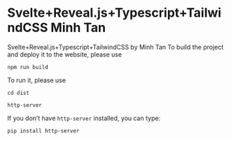 # Svelte+Reveal.js+Typescript+TailwindCSS Minh Tan
Svelte+Reveal.js+Typescript+TailwindCSS by Minh Tan
To build the project and deploy it to the website, please use
```shell
npm run build
```
To run it, please use
```shell
cd dist
```
```shell
http-server
```
If you don’t have ```http-server``` installed, you can type:
```
pip install http-server
```
